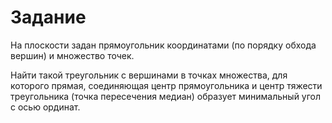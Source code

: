 # Задание
На плоскости задан прямоугольник координатами (по порядку обхода вершин) и множество точек.

Найти такой треугольник с вершинами в точках множества, для которого прямая, 
соединяющая центр прямоугольника и центр тяжести треугольника (точка пересечения медиан) 
образует минимальный угол с осью ординат.